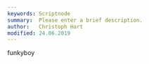 ```yaml
---
keywords: Scriptnode
summary:  Please enter a brief description.
author:   Christoph Hart
modified: 24.06.2019
---
```

  
funkyboy